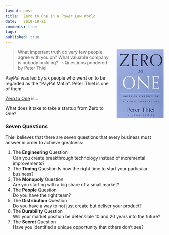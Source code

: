 ```yaml
---
layout: post
title:  Zero to One in a Power Law World
date:   2019-10-21
comments: true
tags: 
published: true
---
```

<img style="margin-left:20px" src="/images/zero_to_one_peter_thiel.jpg" width="150" align="right" alt="Zero to One by Peter Thiel" title="Zero to One by Peter Thiel" />

>What important truth do very few people agree with you on?
>What valuable company is nobody building?
>&nbsp;
>~Questions pondered by Peter Thiel

PayPal was led by six people who went on to be regarded as the "PayPal Mafia". Peter Thiel is one of them.

[Zero to One]() is...

What does it take to take a startup from Zero to One?

<!--more-->

### Seven Questions 

Thiel believes that there are seven questions that every business must answer in order to achieve greatness:

1. The <b>Engineering</b> Question<br/>
Can you create breakthrough technology instead of incremental improvements? 
2. The <b>Timing</b> Question 
Is now the right time to start your particular business? 
3. The <b>Monopoly</b> Question<br/>
Are you starting with a big share of a small market? 
4. The <b>People</b> Question<br/>
Do you have the right team? 
5. The <b>Distribution</b> Question<br/>
Do you have a way to not just create but deliver your product? 
6. The <b>Durability</b> Question<br/>
Will your market position be defensible 10 and 20 years into the future? 
7. The <b>Secret</b> Question<br/>
Have you identified a unique opportunity that others don’t see?

<!--more--> 
